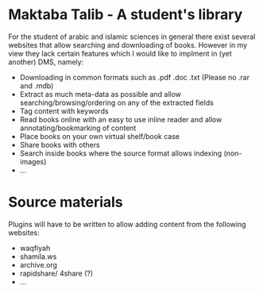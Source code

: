 Maktaba Talib - A student's library
===================================

For the student of arabic and islamic sciences in general there exist several websites that allow searching and downloading of books. However in my view they lack certain features which I would like to implment in (yet another) DMS, namely:
- Downloading in common formats such as .pdf .doc .txt (Please no .rar and .mdb)
- Extract as much meta-data as possible and allow searching/browsing/ordering on any of the extracted fields
- Tag content with keywords
- Read books online with an easy to use inline reader and allow annotating/bookmarking of content
- Place books on your own virtual shelf/book case
- Share books with others
- Search inside books where the source format allows indexing (non-images)
- ...

Source materials
================

Plugins will have to be written to allow adding content from the following websites:
- waqfiyah
- shamila.ws
- archive.org
- rapidshare/ 4share (?)
- ...